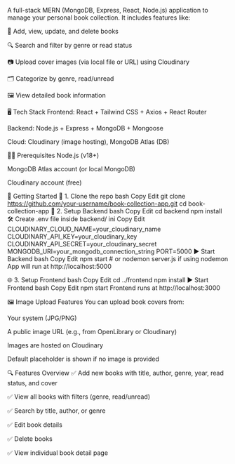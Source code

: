 A full-stack MERN (MongoDB, Express, React, Node.js) application to manage your personal book collection.
It includes features like:

📘 Add, view, update, and delete books

🔍 Search and filter by genre or read status

📷 Upload cover images (via local file or URL) using Cloudinary

🗂️ Categorize by genre, read/unread

🖼️ View detailed book information

🖥️ Tech Stack
Frontend: React + Tailwind CSS + Axios + React Router

Backend: Node.js + Express + MongoDB + Mongoose

Cloud: Cloudinary (image hosting), MongoDB Atlas (DB)

🧑‍💻 Prerequisites
Node.js (v18+)

MongoDB Atlas account (or local MongoDB)

Cloudinary account (free)

🚀 Getting Started
🔧 1. Clone the repo
bash
Copy
Edit
git clone https://github.com/your-username/book-collection-app.git
cd book-collection-app
📁 2. Setup Backend
bash
Copy
Edit
cd backend
npm install
🛠️ Create .env file inside backend/
ini
Copy
Edit
CLOUDINARY_CLOUD_NAME=your_cloudinary_name
CLOUDINARY_API_KEY=your_cloudinary_key
CLOUDINARY_API_SECRET=your_cloudinary_secret
MONGODB_URI=your_mongodb_connection_string
PORT=5000
▶️ Start Backend
bash
Copy
Edit
npm start       # or nodemon server.js if using nodemon
App will run at http://localhost:5000

🌐 3. Setup Frontend
bash
Copy
Edit
cd ../frontend
npm install
▶️ Start Frontend
bash
Copy
Edit
npm start
Frontend runs at http://localhost:3000

🖼️ Image Upload Features
You can upload book covers from:

Your system (JPG/PNG)

A public image URL (e.g., from OpenLibrary or Cloudinary)

Images are hosted on Cloudinary

Default placeholder is shown if no image is provided

🔍 Features Overview
✅ Add new books with title, author, genre, year, read status, and cover

✅ View all books with filters (genre, read/unread)

✅ Search by title, author, or genre

✅ Edit book details

✅ Delete books

✅ View individual book detail page

